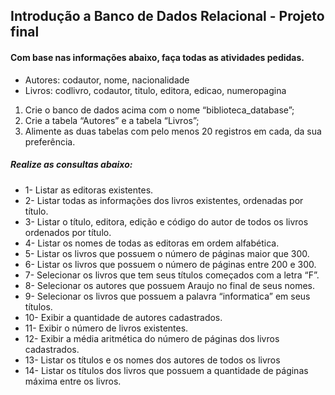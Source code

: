 ## Introdução a Banco de Dados Relacional - Projeto final 

#### Com base nas informações abaixo, faça todas as atividades pedidas.

- Autores: codautor, nome, nacionalidade
- Livros: codlivro, codautor, titulo, editora, edicao, numeropagina


 1) Crie o banco de dados acima com o nome “biblioteca_database”;
 2) Crie a tabela “Autores” e a tabela “Livros”;
 3) Alimente as duas tabelas com pelo menos 20 registros em cada, da sua preferência.

##### Realize as consultas abaixo:

- 1- Listar as editoras existentes.
- 2- Listar todas as informações dos livros existentes, ordenadas por título.
- 3- Listar o título, editora, edição e código do autor de todos os livros ordenados por título.
- 4- Listar os nomes de todas as editoras em ordem alfabética.
- 5- Listar os livros que possuem o número de páginas maior que 300.
- 6- Listar os livros que possuem o número de páginas entre 200 e 300.
- 7- Selecionar os livros que tem seus títulos começados com a letra “F”.
- 8- Selecionar os autores que possuem Araujo no final de seus nomes.
- 9- Selecionar os livros que possuem a palavra “informatica” em seus títulos.
- 10- Exibir a quantidade de autores cadastrados.
- 11- Exibir o número de livros existentes.
- 12- Exibir a média aritmética do número de páginas dos livros cadastrados.
- 13- Listar os títulos e os nomes dos autores de todos os livros
- 14- Listar os títulos dos livros que possuem a quantidade de páginas máxima entre os livros.
